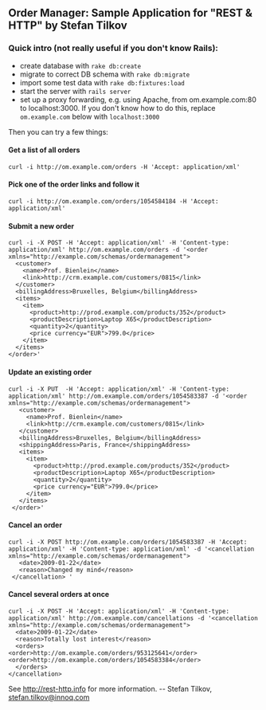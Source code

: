 ## Order Manager: Sample Application for "REST & HTTP" by Stefan Tilkov

### Quick intro (not really useful if you don't know Rails):

* create database with `rake db:create`
* migrate to correct DB schema with `rake db:migrate`
* import some test data with `rake db:fixtures:load`
* start the server with `rails server`
* set up a proxy forwarding, e.g. using Apache, from om.example.com:80 to localhost:3000. If you don't know how to do this, replace `om.example.com` below with `localhost:3000`

Then you can try a few things:

#### Get a list of all orders

    curl -i http://om.example.com/orders -H 'Accept: application/xml'

####  Pick one of the order links and follow it

    curl -i http://om.example.com/orders/1054584184 -H 'Accept: application/xml'

#### Submit a new order


    curl -i -X POST -H 'Accept: application/xml' -H 'Content-type: application/xml' http://om.example.com/orders -d '<order xmlns="http://example.com/schemas/ordermanagement">
      <customer>
        <name>Prof. Bienlein</name>
        <link>http://crm.example.com/customers/0815</link>
      </customer>
      <billingAddress>Bruxelles, Belgium</billingAddress>
      <items>
        <item>
          <product>http://prod.example.com/products/352</product>
          <productDescription>Laptop X65</productDescription>
          <quantity>2</quantity>
          <price currency="EUR">799.0</price>
        </item>
      </items>
    </order>'

#### Update an existing order


	curl -i -X PUT  -H 'Accept: application/xml' -H 'Content-type: application/xml' http://om.example.com/orders/1054583387 -d '<order xmlns="http://example.com/schemas/ordermanagement">
	   <customer>
	     <name>Prof. Bienlein</name>
	     <link>http://crm.example.com/customers/0815</link>
	   </customer>
	   <billingAddress>Bruxelles, Belgium</billingAddress>
	   <shippingAddress>Paris, France</shippingAddress>
	   <items>
	     <item>
	       <product>http://prod.example.com/products/352</product>
	       <productDescription>Laptop X65</productDescription>
	       <quantity>2</quantity>
	       <price currency="EUR">799.0</price>
	     </item>
	   </items>
	 </order>'
	
#### Cancel an order

    curl -i -X POST http://om.example.com/orders/1054583387 -H 'Accept: application/xml' -H 'Content-type: application/xml' -d '<cancellation xmlns="http://example.com/schemas/ordermanagement">
       <date>2009-01-22</date>
       <reason>Changed my mind</reason>
     </cancellation> '
    


#### Cancel several orders at once

	curl -i -X POST -H 'Accept: application/xml' -H 'Content-type: application/xml' http://om.example.com/cancellations -d '<cancellation xmlns="http://example.com/schemas/ordermanagement">
	  <date>2009-01-22</date>
	  <reason>Totally lost interest</reason>
	  <orders>
	<order>http://om.example.com/orders/953125641</order>
	<order>http://om.example.com/orders/1054583384</order>
	  </orders>
	</cancellation>

See <a href="http://rest-http.info">http://rest-http.info</a> for more information. -- Stefan Tilkov, <a href="mailto:stefan.tilkov@innoq.com">stefan.tilkov@innoq.com</a>
